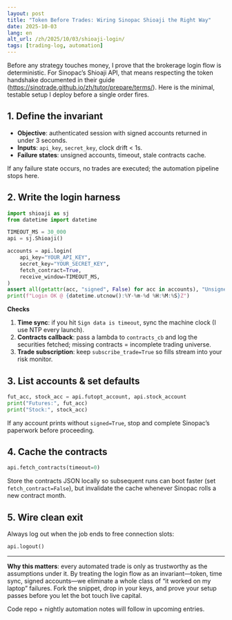 ```yaml
---
layout: post
title: "Token Before Trades: Wiring Sinopac Shioaji the Right Way"
date: 2025-10-03
lang: en
alt_url: /zh/2025/10/03/shioaji-login/
tags: [trading-log, automation]
---
```


Before any strategy touches money, I prove that the brokerage login flow is deterministic. For Sinopac’s Shioaji API, that means respecting the token handshake documented in their guide (<https://sinotrade.github.io/zh/tutor/prepare/terms/>). Here is the minimal, testable setup I deploy before a single order fires.

## 1. Define the invariant

- **Objective**: authenticated session with signed accounts returned in under 3 seconds.
- **Inputs**: `api_key`, `secret_key`, clock drift < 1s.
- **Failure states**: unsigned accounts, timeout, stale contracts cache.

If any failure state occurs, no trades are executed; the automation pipeline stops here.

## 2. Write the login harness

```python
import shioaji as sj
from datetime import datetime

TIMEOUT_MS = 30_000
api = sj.Shioaji()

accounts = api.login(
    api_key="YOUR_API_KEY",
    secret_key="YOUR_SECRET_KEY",
    fetch_contract=True,
    receive_window=TIMEOUT_MS,
)
assert all(getattr(acc, "signed", False) for acc in accounts), "Unsigned account detected"
print(f"Login OK @ {datetime.utcnow():%Y-%m-%d %H:%M:%S}Z")
```

**Checks**

1. **Time sync**: if you hit `Sign data is timeout`, sync the machine clock (I use NTP every launch).
2. **Contracts callback**: pass a lambda to `contracts_cb` and log the securities fetched; missing contracts = incomplete trading universe.
3. **Trade subscription**: keep `subscribe_trade=True` so fills stream into your risk monitor.

## 3. List accounts & set defaults

```python
fut_acc, stock_acc = api.futopt_account, api.stock_account
print("Futures:", fut_acc)
print("Stock:", stock_acc)
```

If any account prints without `signed=True`, stop and complete Sinopac’s paperwork before proceeding.

## 4. Cache the contracts

```python
api.fetch_contracts(timeout=0)
```

Store the contracts JSON locally so subsequent runs can boot faster (set `fetch_contract=False`), but invalidate the cache whenever Sinopac rolls a new contract month.

## 5. Wire clean exit

Always log out when the job ends to free connection slots:

```python
api.logout()
```

---

**Why this matters**: every automated trade is only as trustworthy as the assumptions under it. By treating the login flow as an invariant—token, time sync, signed accounts—we eliminate a whole class of “it worked on my laptop” failures. Fork the snippet, drop in your keys, and prove your setup passes before you let the bot touch live capital.

Code repo + nightly automation notes will follow in upcoming entries.
